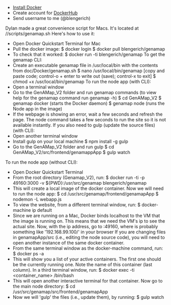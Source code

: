 * [Install Docker](https://docs.docker.com/engine/installation/mac/)
* Create account for [DockerHub](https://hub.docker.com/)
* Send username to me (@blengerich)

Dylan made a great convenience script for Macs. It's located at //scripts/genamap.sh
Here's how to use it:
* Open Docker Quickstart Terminal for Mac
* Pull the docker image:
   $ docker login
   $ docker pull blengerich/genamap
* To check that it worked:
   $ docker run -ti blengerich/genamap
To get the genamap CLI:
* Create an executable genamap file in /usr/local/bin with the contents from doc/Docker/genamap.sh
  $ nano /usr/local/bin/genamap
  [copy and paste code; control-o + enter to write out (save); control-x to exit]
  $ chmod +x /usr/local/bin/genamap
To run the node app (with CLI):
* Open a terminal window
* Go to the GenAMap_V2 folder and run genamap commands (to view help for the genamap command run genamap -h)
  $ cd GenAMap_V2
  $ genamap docker            (starts the Docker daemon)
  $ genamap node              (runs the Node app in the image)
* If the webpage is showing an error, wait a few seconds and refresh the page. The node command takes a few seconds to run the site so it is not available instantly.
If you also need to gulp (update the source files) (with CLI):
* Open another terminal window
* Install gulp on your local machine
  $ npm install -g gulp
* Go to the GenAMap_V2 folder and run gulp
  $ cd GenAMap_V2/src/frontend/genamappApp
  $ gulp watch

To run the node app (without CLI):
* Open Docker Quickstart Terminal
* From the root directory (Genamap_V2), run:
   $ docker run -ti -p 49160:3000 -v ${PWD}:/usr/src/genamap blengerich/genamap
* This will create a local image of the docker container. Now we will need to run the node app:
  $ cd /usr/src/genamap/frontend/genamapApp
  $ nodemon -L webapp.js
* To view the website, from a different terminal window, run:
  $ docker-machine ip default
* Since we are running on a Mac, Docker binds localhost to the VM that the image is running on. This means that we need the VM's ip to see the actual site. Now, with the ip address, go to <ip>:49160, where <ip> is probably something like '192.168.99.100/' in your browser
If you are changing files in genamapApp/src (i.e., editing the node source code), you will need to open another instance of the same docker container.
* From the same terminal window as the docker-machine command, run:
  $ docker ps -a
* This will show you a list of your active containers. The first one should be the currently running one. Note the name of this container (last column). In a third terminal window, run:
  $ docker exec -ti <container_name> /bin/bash
* This will open another interactive terminal for that container. Now go to the main node directory:
  $ cd /usr/src/genamap/src/frontend/genamapApp
* Now we will 'gulp' the files (i.e., update them), by running:
  $ gulp watch
